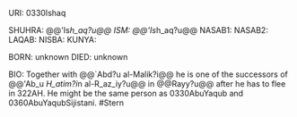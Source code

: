 URI: 0330Ishaq

SHUHRA: @@'Is*h_aq?u@@
ISM: @@'Is*h_aq?u@@
NASAB1: 
NASAB2: 
LAQAB: 
NISBA: 
KUNYA: 

BORN: unknown
DIED: unknown

BIO: Together with @@`Abd?u al-Malik?i@@ he is one of the successors of @@'Ab_u *H_atim?i*n al-R_az_iy?u@@ in @@Rayy?u@@ after he has to flee in 322AH. He might be the same person as 0330AbuYaqub and 0360AbuYaqubSijistani. #Stern

